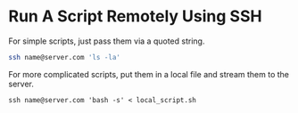 # Run A Script Remotely Using SSH

For simple scripts, just pass them via a quoted string.

```bash
ssh name@server.com 'ls -la'
```

For more complicated scripts, put them in a local file and stream them to the server.

```
ssh name@server.com 'bash -s' < local_script.sh
```